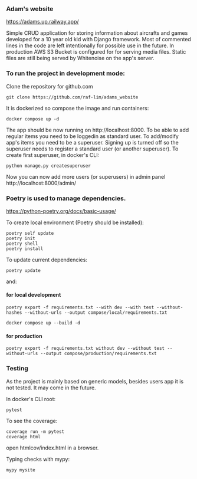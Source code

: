 ### Adam's website
https://adams.up.railway.app/

Simple CRUD application for storing information about aircrafts and games developed for a 10 year old kid with Django framework. Most of commented lines in the code are left intentionally for possible use in the future. In production AWS S3 Bucket is configured for for serving media files. Static files are still being served by Whitenoise on the app's server.

### To run the project in development mode:
Clone the repository for github.com
```command
git clone https://github.com/raf-lim/adams_website
```
It is dockerized so compose the image and run containers:
```command
docker compose up -d
```
The app should be now running on http://localhost:8000. To be able to add regular items you need to be loggedin as standard user. To add/modify app's items you need to be a superuser. Signing up is turned off so the superuser needs to register a standard user (or another superuser). To create first superuser, in docker's CLI:
```command
python manage.py createsuperuser
```
Now you can now add more users (or superusers) in admin panel http://localhost:8000/admin/


### Poetry is used to manage dependencies.
https://python-poetry.org/docs/basic-usage/

To create local environment (Poetry should be installed):
```command
poetry self update
poetry init
poetry shell
poetry install
```
To update current dependencies:
```command
poetry update
```
and:

#### for local development
```command
poetry export -f requirements.txt --with dev --with test --without-hashes --without-urls --output compose/local/requirements.txt
```
```command
docker compose up --build -d
```

#### for production
```command
poetry export -f requirements.txt without dev --without test --without-urls --output compose/production/requirements.txt
```

### Testing
As the project is mainly based on generic models, besides users app it is not tested. It may come in the future.

In docker's CLI root:
```command
pytest
```
To see the coverage:
```command
coverage run -m pytest
coverage html
```
open htmlcov/index.html in a browser.

Typing checks with mypy:

```command
mypy mysite
```

